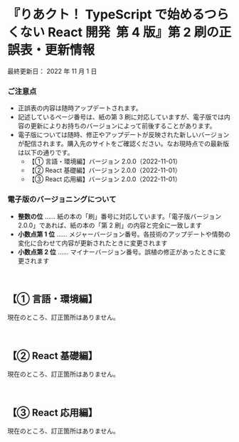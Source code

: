 <!-- markdownlint-disable MD010 MD029 MD032 -->

# 『りあクト！ TypeScript で始めるつらくない React 開発 &nbsp;第 4 版』第 2 刷の正誤表・更新情報

最終更新日： 2022 年 11 月 1 日

### ご注意点

- 正誤表の内容は随時アップデートされます。
- 記述しているページ番号は、紙の第 3 刷に対応していますが、電子版では内容の更新によりお持ちのバージョンによって前後することがあります。
- 電子版については随時、修正やアップデートが反映された新しいバージョンが配信されます。購入先のサイトをご確認ください。なお現時点での最新版は以下の通りです。
  - 【① 言語・環境編】バージョン 2.0.0（2022-11-01）
  - 【② React 基礎編】バージョン 2.0.0（2022-11-01）
  - 【③ React 応用編】バージョン 2.0.0（2022-11-01）

### 電子版のバージョニングについて

- **整数の位** …… 紙の本の「刷」番号に対応しています。「電子版バージョン 2.0.0」であれば、紙の本の「第 2 刷」の内容と完全に一致します
- **小数点第 1 位** …… メジャーバージョン番号。各技術のアップデートや情勢の変化に合わせて内容が更新されたときに変更されます
- **小数点第 2 位** …… マイナーバージョン番号。誤植の修正があったときに変更されます

<br />

## 【① 言語・環境編】

現在のところ、訂正箇所はありません。

<br />

## 【② React 基礎編】

現在のところ、訂正箇所はありません。

<br />

## 【③ React 応用編】

現在のところ、訂正箇所はありません。
